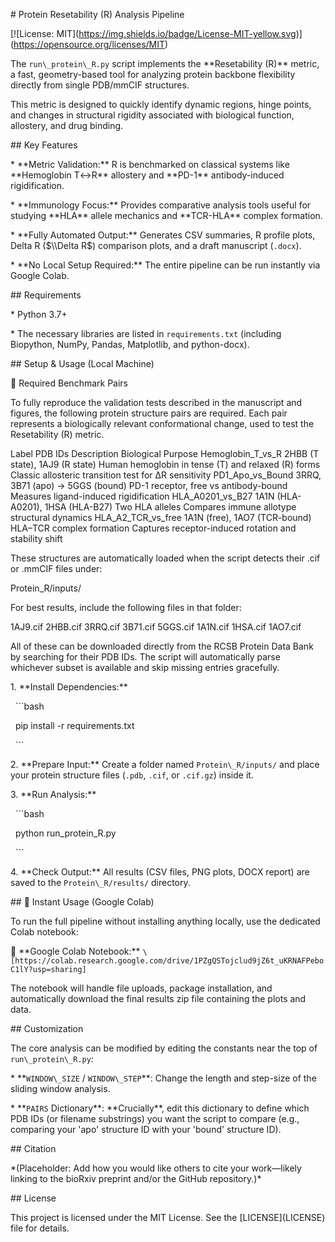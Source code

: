\# Protein Resetability (R) Analysis Pipeline



\[!\[License: MIT](https://img.shields.io/badge/License-MIT-yellow.svg)](https://opensource.org/licenses/MIT)



The `run\_protein\_R.py` script implements the \*\*Resetability (R)\*\* metric, a fast, geometry-based tool for analyzing protein backbone flexibility directly from single PDB/mmCIF structures.



This metric is designed to quickly identify dynamic regions, hinge points, and changes in structural rigidity associated with biological function, allostery, and drug binding.



\## Key Features



\* \*\*Metric Validation:\*\* R is benchmarked on classical systems like \*\*Hemoglobin T↔R\*\* allostery and \*\*PD-1\*\* antibody-induced rigidification.

\* \*\*Immunology Focus:\*\* Provides comparative analysis tools useful for studying \*\*HLA\*\* allele mechanics and \*\*TCR-HLA\*\* complex formation.

\* \*\*Fully Automated Output:\*\* Generates CSV summaries, R profile plots, Delta R ($\\Delta R$) comparison plots, and a draft manuscript (`.docx`).

\* \*\*No Local Setup Required:\*\* The entire pipeline can be run instantly via Google Colab.



\## Requirements



\* Python 3.7+

\* The necessary libraries are listed in `requirements.txt` (including Biopython, NumPy, Pandas, Matplotlib, and python-docx).



\## Setup \& Usage (Local Machine)

🧩 Required Benchmark Pairs

To fully reproduce the validation tests described in the manuscript and figures, the following protein structure pairs are required.
Each pair represents a biologically relevant conformational change, used to test the Resetability (R) metric.

Label	PDB IDs	Description	Biological Purpose
Hemoglobin_T_vs_R	2HBB (T state), 1AJ9 (R state)	Human hemoglobin in tense (T) and relaxed (R) forms	Classic allosteric transition test for ΔR sensitivity
PD1_Apo_vs_Bound	3RRQ, 3B71 (apo) → 5GGS (bound)	PD-1 receptor, free vs antibody-bound	Measures ligand-induced rigidification
HLA_A0201_vs_B27	1A1N (HLA-A0201), 1HSA (HLA-B27)	Two HLA alleles	Compares immune allotype structural dynamics
HLA_A2_TCR_vs_free	1A1N (free), 1AO7 (TCR-bound)	HLA–TCR complex formation	Captures receptor-induced rotation and stability shift

These structures are automatically loaded when the script detects their .cif or .mmCIF files under:

Protein_R/inputs/


For best results, include the following files in that folder:

1AJ9.cif
2HBB.cif
3RRQ.cif
3B71.cif
5GGS.cif
1A1N.cif
1HSA.cif
1AO7.cif


All of these can be downloaded directly from the RCSB Protein Data Bank
 by searching for their PDB IDs.
The script will automatically parse whichever subset is available and skip missing entries gracefully.

1\.  \*\*Install Dependencies:\*\*

&nbsp;   ```bash

&nbsp;   pip install -r requirements.txt

&nbsp;   ```

2\.  \*\*Prepare Input:\*\* Create a folder named `Protein\_R/inputs/` and place your protein structure files (`.pdb`, `.cif`, or `.cif.gz`) inside it.

3\.  \*\*Run Analysis:\*\*

&nbsp;   ```bash

&nbsp;   python run\_protein\_R.py

&nbsp;   ```

4\.  \*\*Check Output:\*\* All results (CSV files, PNG plots, DOCX report) are saved to the `Protein\_R/results/` directory.



\## 🚀 Instant Usage (Google Colab)



To run the full pipeline without installing anything locally, use the dedicated Colab notebook:



🔗 \*\*Google Colab Notebook:\*\* `\[https://colab.research.google.com/drive/1PZgQSTojclud9jZ6t_uKRNAFPeboC1lY?usp=sharing]`



The notebook will handle file uploads, package installation, and automatically download the final results zip file containing the plots and data.



\## Customization



The core analysis can be modified by editing the constants near the top of `run\_protein\_R.py`:



\* \*\*`WINDOW\_SIZE` / `WINDOW\_STEP`\*\*: Change the length and step-size of the sliding window analysis.

\* \*\*`PAIRS` Dictionary\*\*: \*\*Crucially\*\*, edit this dictionary to define which PDB IDs (or filename substrings) you want the script to compare (e.g., comparing your 'apo' structure ID with your 'bound' structure ID).



\## Citation



\*(Placeholder: Add how you would like others to cite your work—likely linking to the bioRxiv preprint and/or the GitHub repository.)\*



\## License



This project is licensed under the MIT License. See the \[LICENSE](LICENSE) file for details.

